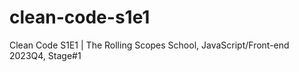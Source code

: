 # clean-code-s1e1
Clean Code S1E1 | The Rolling Scopes School, JavaScript/Front-end 2023Q4, Stage#1

